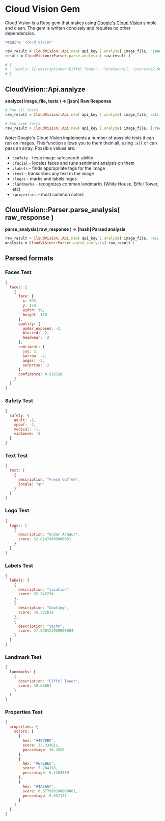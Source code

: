 # Cloud Vision Gem

Cloud Vision is a Ruby gem that makes using [Google's Cloud Vision](https://cloud.google.com/vision/) simple and clean. The gem is written concisely and requires no other dependencies.

```ruby
require 'cloud_vision'

raw_result = CloudVision::Api.new( api_key ).analyze( image_file, :landmarks )
result = CloudVision::Parser.parse_analysis( raw_result )

# {
#   labels: [{:description=>"Eiffel Tower", :locale=>nil, :score=>59.66081}]
# }
```

## CloudVision::Api.analyze
**analyze( image_file, tests ) => [json] Raw Response**

```ruby
# Run all tests
raw_result = CloudVision::Api.new( api_key ).analyze( image_file, :all )

# Run some tests
raw_result = CloudVision::Api.new( api_key ).analyze( image_file, [:faces, :labels] )
```

*Note*: Google's Cloud Vision implements a number of possible tests it can run on images. This function allows you to them them all, using `:all` or can pass an array. Possible values are:

- `:safety` - tests image safesearch-ability
- `:facial` - locales faces and runs sentiment analysis on them
- `:labels` - finds appropriate tags for the image
- `:text` - transcribes any text in the image
- `:logos` - marks and labels logos
- `:landmarks` - recognizes common landmarks (White House, Eiffel Tower, etc)
- `:properties` - most common colors

## CloudVision::Parser.parse_analysis( raw_response )
**parse_analysis( raw_response ) => [hash] Parsed analysis**

```ruby
raw_result = CloudVision::Api.new( api_key ).analyze( image_file, :all )
analysis = CloudVision::Parser.parse_analysis( raw_result )
```

## Parsed formats
### Faces Test
```javascript
{
  faces: [
    {
      face: {
        x: 393,
        y: 179,
        width: 99,
        height: 115
      },
      quality: {
        under_exposed: -2,
        blurred: -2,
        headwear: -2
      },
      sentiment: {
        joy: 3,
        sorrow: -2,
        anger: -2,
        surprise: -2
      },
      confidence: 0.619328
    }
  ]
}
```

### Safety Test
```javascript
{
  safety: {
    adult: -1,
    spoof: -2,
    medical: -1,
    violence: -2
  }
}
```

### Text Test
```javascript
{
  text: [
    {
      description: "Fresh Coffee",
      locale: "en"
    }
  ]
}
```

### Logo Test
```javascript
{
  logos: [
    {
      description: "Under Armour",
      score: 52.81474000000001
    }
  ]
}
```

### Labels Test
```javascript
{
  labels: [
    {
      description: "vacation",
      score: 92.342234
    },
    {
      description: "boating",
      score: 76.322818
    },
    {
      description: "yacht",
      score: 57.539123000000004
    }
  ]
}
```

### Landmark Test
```javascript
{
  landmarks: [
    {
      description: "Eiffel Tower",
      score: 59.66081
    }
  ]
}
```

### Properties Test
```javascript
{
  properties: {
    colors: [
      {
        hex: "#4E7EBE", 
        score: 33.334911, 
        percentage: 16.3028
      },
      {
        hex: "#E7EBEE", 
        score: 7.284198, 
        percentage: 6.1303589
      },
      {
        hex: "#4A566F", 
        score: 6.377968200000001, 
        percentage: 0.957127
      }
    ]
  }
}
```

